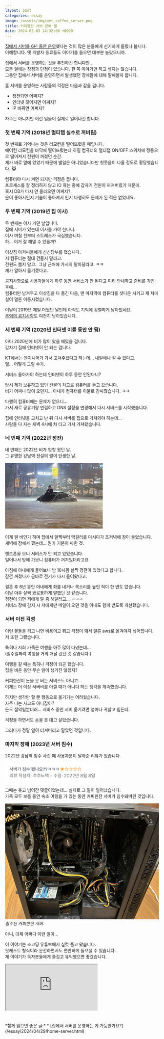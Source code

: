 ```yaml
---
layout: post
categories: essay
image: /assets/img/wet_coffee_server.png
title: 커피한잔 서버 장애 썰
date: 2024-05-03 14:32:00 +0900
---
```


[집에서 서버를 6년 동안 운영](/essay/2024/04/29/home-server.html)했다는 것이 많은 분들에게 신기하게 들렸나 봅니다.  
이해합니다. 옛 개발자 동료들도 이야기를 들으면 대부분 놀랐으니까.

집에서 서버를 운영하는 것을 추천하긴 합니다만...  
모든 일에는 장점과 단점이 있습니다. 한 쪽 이야기만 하고 싶지는 않습니다.  
그동안 집에서 서버를 운영하면서 발생했던 장애들에 대해 말해볼까 합니다.

홈 서버를 운영하는 사람들의 걱정은 다음과 같을 겁니다.  
* 정전되면 어쩌지?
* 인터넷 끊어지면 어쩌지?
* IP 바뀌면 어쩌지?  

자주는 아니지만 이런 일들이 실제로 일어나긴 합니다.  

### 첫 번째 기억 (2018년 멀티탭 실수로 꺼버림) ###
첫 번째로 기억나는 것은 리모컨을 떨어뜨렸을 때입니다.  
에어컨 리모컨을 바닥에 떨어뜨렸는데 하필 컴퓨터의 멀티탭 ON/OFF 스위치에 정통으로 떨어져서 전원이 꺼졌던 순간.  
제가 바로 옆에 있었기 때문에 별일은 아니었습니다만 헛웃음이 나올 정도로 황당했습니다. 😹

컴퓨터야 다시 켜면 되지만 걱정은 듭니다.  
프로세스를 잘 정리하지 않고 IO 하는 중에 갑자기 전원이 꺼져버렸기 때문에.  
혹시 DB가 다시 안 올라오면 어쩌지?  
운이 좋아서인지 기술이 좋아져서 인지 다행히도 문제가 된 적은 없었네요.

### 두 번째 기억 (2019년 집 이사) ###
두 번째는 이사 가던 날입니다.  
집에 서버가 있는데 이사를 가야 한다니.  
이사 며칠 전부터 스트레스가 극심했습니다.  
하... 이거 잘 해낼 수 있을까?

이삿짐 아저씨들에게 신신당부를 했습니다.  
저 컴퓨터는 절대 건들지 말라고.  
전원도 뽑지 말고.. 그냥 근처에 가시지 말아달라고. ㅋㅋ  
제가 알아서 옮기겠다고.

공지사항으로 사용자들에게 하루 동안 서비스가 안 된다고 미리 안내하고 준비를 가진 후에...  
컴퓨터만 남겨두고 이삿짐을 다 옮긴 다음, 맨 마지막에 컴퓨터를 셧다운 시키고 제 차에 실어 얼른 이동시켰습니다.

이날이 2019년 제일 더웠던 날인데 아직도 기억에 강렬하게 남아있네요.  
[추억의 공지사항](https://withcoffee.app/notices/20)도 여전히 남아있습니다.

### 세 번째 기억 (2020년 인터넷 이틀 동안 안 됨)
아마 2020년에 비가 많이 왔을 때였을 겁니다.  
갑자기 집에 인터넷이 안 되는 겁니다.

KT에서는 엔지니어가 가서 고쳐주겠다고 하는데... 내일에나 갈 수 있다고.  
헐... 어떻게 그럴 수가.

서비스 돌아가야 하는데 인터넷이 하루 동안 안된다니?

당시 제가 보유하고 있던 건물의 차고로 컴퓨터를 들고 갔습니다.  
비가 어찌나 많이 오던지... 아내가 컴퓨터를 이불로 감싸줬습니다. ㅋㅋ

다행히 컴퓨터에는 문제가 없으니...  
가서 새로 공유기랑 연결하고 DNS 설정을 변경해서 다시 서비스를 시작했습니다.

집에 인터넷을 고치고 난 뒤 다시 서버를 집으로 가져와야 하는데...  
사람들 다 자는 새벽 4시에 차 타고 가서 가져왔습니다.

### 네 번째 기억 (2022년 정전) ###
네 번째는 2022년 비가 엄청 왔던 날.  
그 유명한 강남역 전설의 짤이 탄생한 날.

![강남역 침수 서초동 현자](/assets/img/gangnam_flood.png)

이게 웬 비인가 하며 집에서 일찍부터 막걸리를 마시다가 초저녁에 잠이 들었습니다.  
새벽에 잠에서 깼는데... 뭔가 기분이 싸한 것.

핸드폰을 보니 서비스가 안 되고 있었습니다.  
일어나서 방에 가보니 컴퓨터가 꺼져있더라고요.

아침에 아내에게 물어보니 밤 10시쯤 살짝 정전이 있었다고 합니다.  
잠깐 꺼졌다가 곧바로 전기가 다시 들어왔다고.  

결혼 후 8년 동안 아내에게 화를 내거나 목소리를 높인 적이 한 번도 없습니다.  
이날 아주 살짝 뾰로통하게 말했던 것 같습니다.  
정전이 되면 저에게 말 좀 해달라고... ㅋㅋㅋ  
서비스 장애 감지 시 저에게만 메일이 오던 것을 아내도 함께 받도록 개선했습니다.  

### 서버 이전 걱정 ###
이런 꼴들을 겪고 나면 비용이고 뭐고 걱정이 돼서 얼른 aws로 옮겨야지 싶어집니다.  
저 또한 그랬습니다.

특히나 저희 가족은 여행을 아주 많이 다녔는데...  
(일주일짜리 여행을 거의 매달 갔던 것 같습니다.)

여행을 갈 때는 특히나 걱정이 되곤 했습니다.  
집을 비운 동안 무슨 일이 생기진 않겠지?

커피한잔이 돈을 못 버는 서비스도 아니고...  
이제는 더 이상 서버비를 아낄 때가 아니다 하는 생각을 계속했습니다.

하지만 생각만 할 뿐 행동으로 옮기기는 어려웠습니다.  
자주 나는 사고도 아니잖아?  
돈도 절약될뿐더러... 서비스 중인 서버 옮기려면 얼마나 귀찮고 힘든데.

걱정을 하면서도 손을 못 대고 살았습니다.

그러다가 정말 일이 터져버리고 말았던 것입니다.  

### 마지막 장애 (2023년 서버 침수) ###

2022년 강남역 침수 사건 때 사용자분이 달아준 리뷰가 있습니다.

![서버 침수됐나요?](/assets/img/server_flooded.png)  

그때는 웃고 넘어간 댓글이었는데... 실제로 그 일이 일어났습니다.  
가족 모두 보름 동안 속초 여행을 가 있는 동안 커피한잔 서버가 침수돼버린 것입니다.

![침수된 커피한잔 서버](/assets/img/wet_coffee_server.png)  
*침수된 커피한잔 서버.*

아니, 대체 어쩌다 이런 일이...

이 이야기는 조코딩 유튜브에서 실컷 풀고 왔습니다.  
팟캐스트 형식이라 운전하면서도 편안하게 들으실 수 있습니다.  
제 이야기가 독자분들에게 즐겁고 유익했으면 좋겠습니다.

<div class="iframe-container">
    <iframe src="https://www.youtube.com/embed/Z2VXtzFYd1w" allowfullscreen></iframe>
</div>
<br>
<br>
*함께 읽으면 좋은 글:*
* [집에서 서버를 운영하는 게 가능한가요?](/essay/2024/04/29/home-server.html)